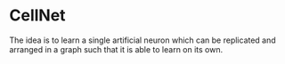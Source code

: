 # CellNet

The idea is to learn a single artificial neuron which can be replicated and arranged in a graph such that it is able to learn on its own.

